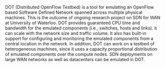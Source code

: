 DOT (Distributed OpenFlow Testbed) is a tool for emulating an OpenFlow based Software Defined Network spanned across multiple physical machines. This is the outcome of ongoing research project on SDN for WAN at University of Waterloo. DOT provides guaranteed CPU time and bandwidth for the emulated components (i.e., switches, hosts and links). it can scale with the network size and traffic volume. It also has built-in support for configuring and monitoring the emulated components from a central location in the network. In addition, DOT can work on a testbed of heterogeneous machines, since it uses a capacity proportional distribution of emulated components over the compute nodes. SDN deployments on large WAN networks as well as datacenters can be emulated in DOT.
